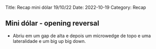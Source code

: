 Title: Recap mini dólar 19/10/22
Date: 2022-10-19
Category: Recap

## Mini dólar - opening reversal

* Abriu em um gap de alta e depois um microwedge de topo e uma lateralidade e um big up big down.
